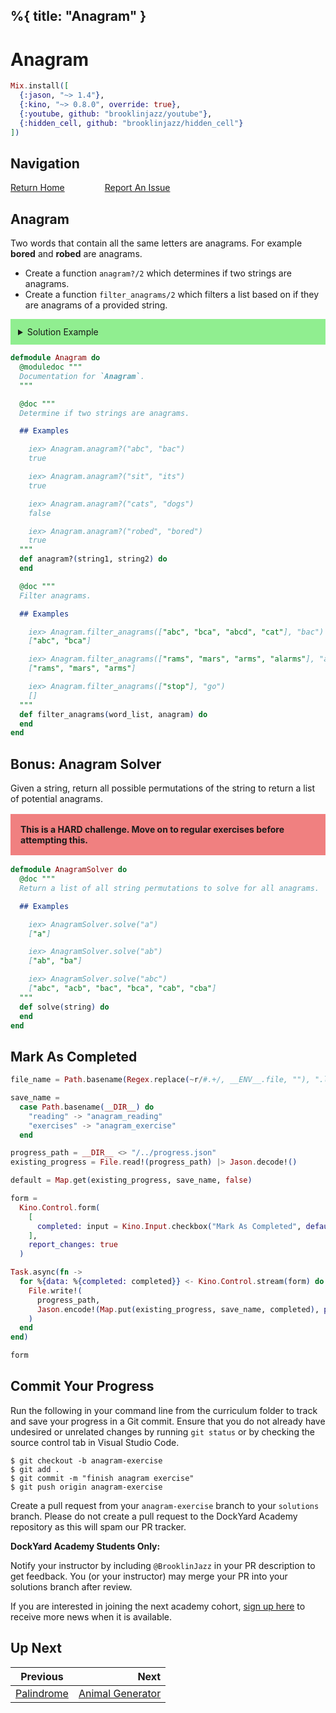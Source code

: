 %{
  title: "Anagram"
}
---
# Anagram

```elixir
Mix.install([
  {:jason, "~> 1.4"},
  {:kino, "~> 0.8.0", override: true},
  {:youtube, github: "brooklinjazz/youtube"},
  {:hidden_cell, github: "brooklinjazz/hidden_cell"}
])
```

## Navigation

[Return Home](../start.livemd)<span style="padding: 0 30px"></span>
[Report An Issue](https://github.com/DockYard-Academy/beta_curriculum/issues/new?assignees=&labels=&template=issue.md&title=)

## Anagram

Two words that contain all the same letters are anagrams.
For example **bored** and **robed** are anagrams.

* Create a function `anagram?/2` which determines if two strings are anagrams.
* Create a function `filter_anagrams/2` which filters a list based on if they are anagrams of a provided string.

<details style="background-color: lightgreen; padding: 12px">
<summary>Solution Example</summary>

```elixir
defmodule Anagram do
  def anagram?(string1, string2) do
    sort_string(word) == sort_string(possible_anagram)
  end

  def filter_anagrams(words, string) do
    Enum.filter(words, fn word -> anagram?(word, string) end)
  end

  defp sort_string(string) do
    String.split(string, "", trim: true) |> Enum.sort() |> Enum.join()
  end
end
```

</details>

```elixir
defmodule Anagram do
  @moduledoc """
  Documentation for `Anagram`.
  """

  @doc """
  Determine if two strings are anagrams.

  ## Examples

    iex> Anagram.anagram?("abc", "bac")
    true

    iex> Anagram.anagram?("sit", "its")
    true

    iex> Anagram.anagram?("cats", "dogs")
    false

    iex> Anagram.anagram?("robed", "bored")
    true
  """
  def anagram?(string1, string2) do
  end

  @doc """
  Filter anagrams.

  ## Examples

    iex> Anagram.filter_anagrams(["abc", "bca", "abcd", "cat"], "bac")
    ["abc", "bca"]

    iex> Anagram.filter_anagrams(["rams", "mars", "arms", "alarms"], "arms")
    ["rams", "mars", "arms"]

    iex> Anagram.filter_anagrams(["stop"], "go")
    []
  """
  def filter_anagrams(word_list, anagram) do
  end
end
```

## Bonus: Anagram Solver

Given a string, return all possible permutations of the string to return a list of potential anagrams.

<div style="background-color: lightcoral; font-weight: bold; padding: 1rem; margin: 1rem 0;">
This is a HARD challenge. Move on to regular exercises before attempting this.
</div>

```elixir
defmodule AnagramSolver do
  @doc """
  Return a list of all string permutations to solve for all anagrams.

  ## Examples

    iex> AnagramSolver.solve("a")
    ["a"]

    iex> AnagramSolver.solve("ab")
    ["ab", "ba"]

    iex> AnagramSolver.solve("abc")
    ["abc", "acb", "bac", "bca", "cab", "cba"]
  """
  def solve(string) do
  end
end
```

## Mark As Completed

<!-- livebook:{"attrs":{"source":"file_name = Path.basename(Regex.replace(~r/#.+/, __ENV__.file, \"\"), \".livemd\")\n\nsave_name =\n  case Path.basename(__DIR__) do\n    \"reading\" -> \"anagram_reading\"\n    \"exercises\" -> \"anagram_exercise\"\n  end\n\nprogress_path = __DIR__ <> \"/../progress.json\"\nexisting_progress = File.read!(progress_path) |> Jason.decode!()\n\ndefault = Map.get(existing_progress, save_name, false)\n\nform =\n  Kino.Control.form(\n    [\n      completed: input = Kino.Input.checkbox(\"Mark As Completed\", default: default)\n    ],\n    report_changes: true\n  )\n\nTask.async(fn ->\n  for %{data: %{completed: completed}} <- Kino.Control.stream(form) do\n    File.write!(\n      progress_path,\n      Jason.encode!(Map.put(existing_progress, save_name, completed), pretty: true)\n    )\n  end\nend)\n\nform","title":"Track Your Progress"},"chunks":null,"kind":"Elixir.HiddenCell","livebook_object":"smart_cell"} -->

```elixir
file_name = Path.basename(Regex.replace(~r/#.+/, __ENV__.file, ""), ".livemd")

save_name =
  case Path.basename(__DIR__) do
    "reading" -> "anagram_reading"
    "exercises" -> "anagram_exercise"
  end

progress_path = __DIR__ <> "/../progress.json"
existing_progress = File.read!(progress_path) |> Jason.decode!()

default = Map.get(existing_progress, save_name, false)

form =
  Kino.Control.form(
    [
      completed: input = Kino.Input.checkbox("Mark As Completed", default: default)
    ],
    report_changes: true
  )

Task.async(fn ->
  for %{data: %{completed: completed}} <- Kino.Control.stream(form) do
    File.write!(
      progress_path,
      Jason.encode!(Map.put(existing_progress, save_name, completed), pretty: true)
    )
  end
end)

form
```

## Commit Your Progress

Run the following in your command line from the curriculum folder to track and save your progress in a Git commit.
Ensure that you do not already have undesired or unrelated changes by running `git status` or by checking the source control tab in Visual Studio Code.

```
$ git checkout -b anagram-exercise
$ git add .
$ git commit -m "finish anagram exercise"
$ git push origin anagram-exercise
```

Create a pull request from your `anagram-exercise` branch to your `solutions` branch.
Please do not create a pull request to the DockYard Academy repository as this will spam our PR tracker.

**DockYard Academy Students Only:**

Notify your instructor by including `@BrooklinJazz` in your PR description to get feedback.
You (or your instructor) may merge your PR into your solutions branch after review.

If you are interested in joining the next academy cohort, [sign up here](https://academy.dockyard.com/) to receive more news when it is available.

## Up Next

| Previous                                     | Next                                                     |
| -------------------------------------------- | -------------------------------------------------------: |
| [Palindrome](../exercises/palindrome.livemd) | [Animal Generator](../exercises/animal_generator.livemd) |

